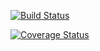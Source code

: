 [![Build Status](https://travis-ci.org/randallmorey/restify-auth-boilerplate.svg?branch=feature-models)](https://travis-ci.org/randallmorey/restify-auth-boilerplate)

[![Coverage Status](https://coveralls.io/repos/randallmorey/restify-auth-boilerplate/badge.png)](https://coveralls.io/r/randallmorey/restify-auth-boilerplate)
